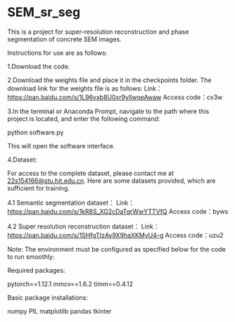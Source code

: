 # SEM_sr_seg
This is a project for super-resolution reconstruction and phase segmentation of concrete SEM images.

Instructions for use are as follows:

1.Download the code.

2.Download the weights file and place it in the checkpoints folder. The download link for the weights file is as follows:
  Link：https://pan.baidu.com/s/1L96vxb8U0xr9ylIwqeAwaw 
  Access code：cx3w

3.In the terminal or Anaconda Prompt, navigate to the path where this project is located, and enter the following command:

  python software.py

  This will open the software interface.

4.Dataset:

For access to the complete dataset, please contact me at 22s154166@stu.hit.edu.cn.
Here are some datasets provided, which are sufficient for training.

4.1 Semantic segmentation dataset：
  Link：https://pan.baidu.com/s/1kR8S_XG2cDaTqrWwYTTVfQ 
  Access code：byws

4.2 Super resolution reconstruction dataset：
  Link：https://pan.baidu.com/s/1SHfgTIzAv9X9haXKMyU4-g 
  Access code：uzu2

Note: The environment must be configured as specified below for the code to run smoothly:

Required packages:

pytorch==1.12.1
mmcv==1.6.2
timm==0.4.12

Basic package installations:

numpy
PIL
matplotlib
pandas
tkinter

